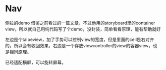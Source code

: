 # Nav
侧拉的demo
借鉴之前看过的一篇文章，不过他用的storyboard里的container view，所以就自己用纯代码写了个demo，没封装，简单看看原理，能有帮助就好


左边是个talbeview，加了手势可以控制view的宽度，但是里面的cell是右对齐的，所以会有收回效果，右边是一个存放viewcontroller的view的容器view，也是相同原理。


已经适配横屏，可以旋转屏幕。
